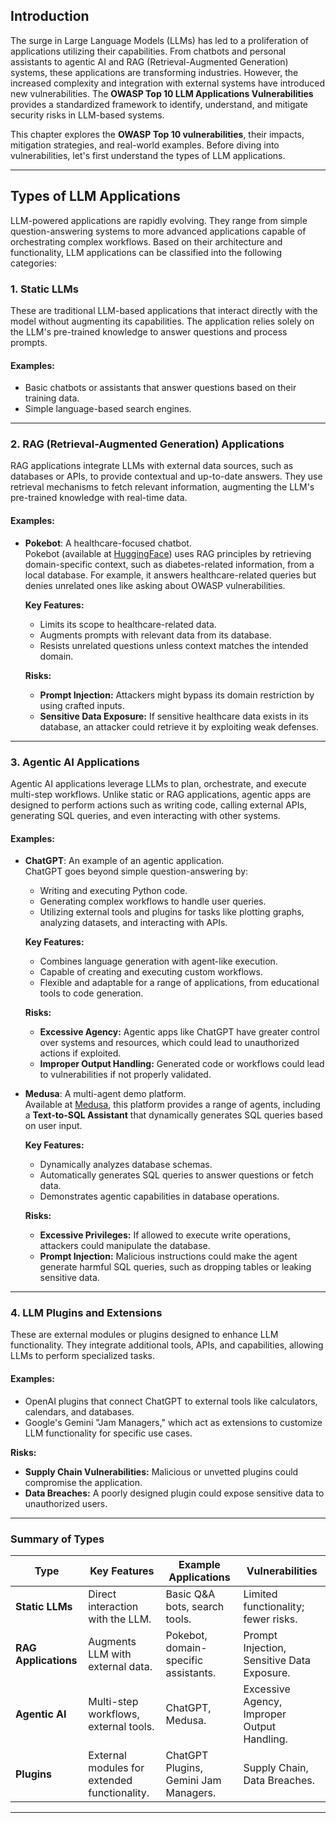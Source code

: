 ## Introduction

The surge in Large Language Models (LLMs) has led to a proliferation of applications utilizing their capabilities. From chatbots and personal assistants to agentic AI and RAG (Retrieval-Augmented Generation) systems, these applications are transforming industries. However, the increased complexity and integration with external systems have introduced new vulnerabilities. The **OWASP Top 10 LLM Applications Vulnerabilities** provides a standardized framework to identify, understand, and mitigate security risks in LLM-based systems.

This chapter explores the **OWASP Top 10 vulnerabilities**, their impacts, mitigation strategies, and real-world examples. Before diving into vulnerabilities, let's first understand the types of LLM applications.

---

## Types of LLM Applications

LLM-powered applications are rapidly evolving. They range from simple question-answering systems to more advanced applications capable of orchestrating complex workflows. Based on their architecture and functionality, LLM applications can be classified into the following categories:

### 1. **Static LLMs**
These are traditional LLM-based applications that interact directly with the model without augmenting its capabilities. The application relies solely on the LLM's pre-trained knowledge to answer questions and process prompts.

#### Examples:
- Basic chatbots or assistants that answer questions based on their training data.
- Simple language-based search engines.

---

### 2. **RAG (Retrieval-Augmented Generation) Applications**
RAG applications integrate LLMs with external data sources, such as databases or APIs, to provide contextual and up-to-date answers. They use retrieval mechanisms to fetch relevant information, augmenting the LLM's pre-trained knowledge with real-time data.

#### Examples:
- **Pokebot**: A healthcare-focused chatbot.  
  Pokebot (available at [HuggingFace](https://huggingface.co/spaces/detoxioai/Pokebot)) uses RAG principles by retrieving domain-specific context, such as diabetes-related information, from a local database. For example, it answers healthcare-related queries but denies unrelated ones like asking about OWASP vulnerabilities.
  
  **Key Features:**
  - Limits its scope to healthcare-related data.
  - Augments prompts with relevant data from its database.
  - Resists unrelated questions unless context matches the intended domain.

  **Risks:**
  - **Prompt Injection:** Attackers might bypass its domain restriction by using crafted inputs.
  - **Sensitive Data Exposure:** If sensitive healthcare data exists in its database, an attacker could retrieve it by exploiting weak defenses.

---

### 3. **Agentic AI Applications**
Agentic AI applications leverage LLMs to plan, orchestrate, and execute multi-step workflows. Unlike static or RAG applications, agentic apps are designed to perform actions such as writing code, calling external APIs, generating SQL queries, and even interacting with other systems.

#### Examples:
- **ChatGPT**: An example of an agentic application.  
  ChatGPT goes beyond simple question-answering by:
  - Writing and executing Python code.
  - Generating complex workflows to handle user queries.
  - Utilizing external tools and plugins for tasks like plotting graphs, analyzing datasets, and interacting with APIs.

  **Key Features:**
  - Combines language generation with agent-like execution.
  - Capable of creating and executing custom workflows.
  - Flexible and adaptable for a range of applications, from educational tools to code generation.

  **Risks:**
  - **Excessive Agency:** Agentic apps like ChatGPT have greater control over systems and resources, which could lead to unauthorized actions if exploited.
  - **Improper Output Handling:** Generated code or workflows could lead to vulnerabilities if not properly validated.

- **Medusa**: A multi-agent demo platform.  
  Available at [Medusa](https://medusa.detoxio.dev), this platform provides a range of agents, including a **Text-to-SQL Assistant** that dynamically generates SQL queries based on user input.

  **Key Features:**
  - Dynamically analyzes database schemas.
  - Automatically generates SQL queries to answer questions or fetch data.
  - Demonstrates agentic capabilities in database operations.

  **Risks:**
  - **Excessive Privileges:** If allowed to execute write operations, attackers could manipulate the database.
  - **Prompt Injection:** Malicious instructions could make the agent generate harmful SQL queries, such as dropping tables or leaking sensitive data.

---

### 4. **LLM Plugins and Extensions**
These are external modules or plugins designed to enhance LLM functionality. They integrate additional tools, APIs, and capabilities, allowing LLMs to perform specialized tasks.

#### Examples:
- OpenAI plugins that connect ChatGPT to external tools like calculators, calendars, and databases.
- Google's Gemini "Jam Managers," which act as extensions to customize LLM functionality for specific use cases.

**Risks:**
- **Supply Chain Vulnerabilities:** Malicious or unvetted plugins could compromise the application.
- **Data Breaches:** A poorly designed plugin could expose sensitive data to unauthorized users.

---

### Summary of Types

| Type                | Key Features                                   | Example Applications                      | Vulnerabilities                            |
|---------------------|-----------------------------------------------|-------------------------------------------|--------------------------------------------|
| **Static LLMs**     | Direct interaction with the LLM.              | Basic Q&A bots, search tools.             | Limited functionality; fewer risks.        |
| **RAG Applications**| Augments LLM with external data.              | Pokebot, domain-specific assistants.      | Prompt Injection, Sensitive Data Exposure. |
| **Agentic AI**      | Multi-step workflows, external tools.         | ChatGPT, Medusa.                          | Excessive Agency, Improper Output Handling.|
| **Plugins**         | External modules for extended functionality.  | ChatGPT Plugins, Gemini Jam Managers.     | Supply Chain, Data Breaches.               |

---